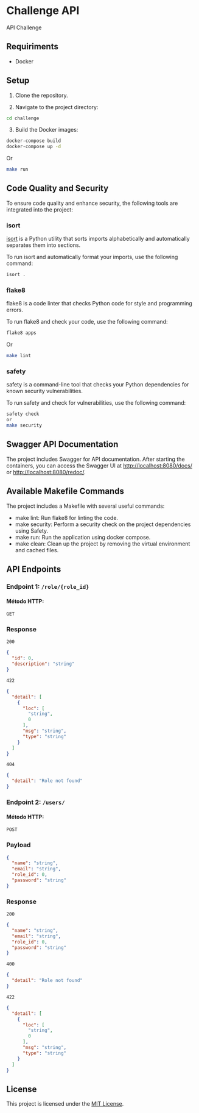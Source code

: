 # Challenge API

API Challenge

## **Requiriments**
- Docker

## **Setup**

1. Clone the repository.

2. Navigate to the project directory:
```bash
cd challenge
```

3. Build the Docker images:
```bash
docker-compose build
docker-compose up -d
```
Or
```bash
make run
```


## **Code Quality and Security**

To ensure code quality and enhance security, the following tools are integrated into the project:

### isort

[isort](https://pycqa.github.io/isort/) is a Python utility that sorts imports alphabetically and automatically separates them into sections.

To run isort and automatically format your imports, use the following command:

```bash
isort .
```


### flake8

flake8 is a code linter that checks Python code for style and programming errors.

To run flake8 and check your code, use the following command:
```bash
flake8 apps
```
Or
```bash
make lint
```

### safety

safety is a command-line tool that checks your Python dependencies for known security vulnerabilities.

To run safety and check for vulnerabilities, use the following command:
```bash
safety check
or
make security
```


## **Swagger API Documentation**

The project includes Swagger for API documentation. After starting the containers, you can access the Swagger UI at [http://localhost:8080/docs/](http://localhost:8080/docs/) or [http://localhost:8080/redoc/](http://localhost:8080/redoc/).

## **Available Makefile Commands**
The project includes a Makefile with several useful commands:

- make lint: Run flake8 for linting the code.
- make security: Perform a security check on the project dependencies using Safety.
- make run: Run the application using docker compose.
- make clean: Clean up the project by removing the virtual environment and cached files.


## **API Endpoints**

### Endpoint 1: `/role/{role_id}`

#### Método HTTP:
`GET`


### Response
`200`
```json
{
  "id": 0,
  "description": "string"
}
```
`422`
```json
{
  "detail": [
    {
      "loc": [
        "string",
        0
      ],
      "msg": "string",
      "type": "string"
    }
  ]
}
```
`404`
```json
{
  "detail": "Role not found"
}
```

### Endpoint 2: `/users/`

#### Método HTTP:
`POST`

### Payload
```json
{
  "name": "string",
  "email": "string",
  "role_id": 0,
  "password": "string"
}
```


### Response

`200`
```json
{
  "name": "string",
  "email": "string",
  "role_id": 0,
  "password": "string"
}
```
`400`
```json
{
  "detail": "Role not found"
}
```
`422`
```json
{
  "detail": [
    {
      "loc": [
        "string",
        0
      ],
      "msg": "string",
      "type": "string"
    }
  ]
}
```

## **License**

This project is licensed under the [MIT License](LICENSE).